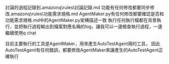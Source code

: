 討論的過程記錄到.amazonq\rules\討論記錄.md
功能有任何修改都要同步修改.amazonq\rules\功能需求規格.md
AgentMaker.py有任何修改都要確認是否和功能需求規格.md中的AgentMaker.py架構描述一致
執行任何執行檔都在背景執行，並把執行過程輸出到檔案對應名稱的log，讓我可以一邊檢查執行過程，一邊繼續使用q chat

目前主要執行的工具是AgentMaker，用來產生AutoTestAgent用的工具，
因此AutoTestAgent有任何錯誤，都要修改AgentMaker來讓產生的AutoTestAgent正確執行

